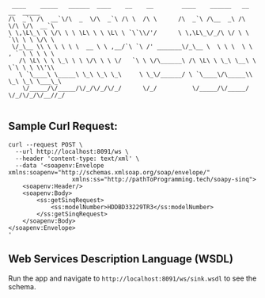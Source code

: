 ```
 ____    _____   ______  ____    __    __        ____    ______   __  __  _____      
/\  _`\ /\  __`\/\  _  \/\  _`\ /\ \  /\ \      /\  _`\ /\__  _\ /\ \/\ \/\  __`\    
\ \,\L\_\ \ \/\ \ \ \L\ \ \ \L\ \ `\`\\/'/      \ \,\L\_\/_/\ \/ \ \ `\\ \ \ \/\ \   
 \/_\__ \\ \ \ \ \ \  __ \ \ ,__/`\ `\ /' _______\/_\__ \  \ \ \  \ \ , ` \ \ \ \ \  
   /\ \L\ \ \ \_\ \ \ \/\ \ \ \/   `\ \ \/\______\ /\ \L\ \ \_\ \__\ \ \`\ \ \ \\'\\ 
   \ `\____\ \_____\ \_\ \_\ \_\     \ \_\/______/ \ `\____\/\_____\\ \_\ \_\ \___\_\
    \/_____/\/_____/\/_/\/_/\/_/      \/_/          \/_____/\/_____/ \/_/\/_/\/__//_/
    
```    


## Sample Curl Request:

```
curl --request POST \
  --url http://localhost:8091/ws \
  --header 'content-type: text/xml' \
  --data '<soapenv:Envelope xmlns:soapenv="http://schemas.xmlsoap.org/soap/envelope/"
                  xmlns:ss="http://pathToProgramming.tech/soapy-sinq">
    <soapenv:Header/>
    <soapenv:Body>
        <ss:getSinqRequest>
            <ss:modelNumber>HDDBD33229TR3</ss:modelNumber>
        </ss:getSinqRequest>
    </soapenv:Body>
</soapenv:Envelope>
'
```

## Web Services Description Language (WSDL) 
Run the app and navigate to `http://localhost:8091/ws/sink.wsdl` to see the schema.                                                                                     